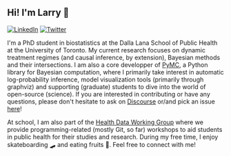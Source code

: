 ## Hi! I'm Larry 👋

[![LinkedIn](https://img.shields.io/badge/LinkedIn-blue?style=flat&logo=Linkedin&logoColor=white&link=https://www.linkedin.com/in/larry-dong/)](https://www.linkedin.com/in/larry-dong/) 
[![Twitter](https://img.shields.io/badge/Twitter-1DA1F2?style=flat&logo=Twitter&logoColor=white&link=https://twitter.com/larryshamalama)](https://twitter.com/larryshamalama)

I'm a PhD student in biostatistics at the Dalla Lana School of Public Health at the University of Toronto. My current research focuses on dynamic treatment regimes (and causal inference, by extension), Bayesian methods and their intersections. I am also a core developper of [PyMC](https://github.com/pymc-devs/pymc/blob/main/GOVERNANCE.md?plain=1#L186), a Python library for Bayesian computation, where I primarily take interest in automatic log-probability inference, model visualization tools (primarily through graphviz) and supporting (graduate) students to dive into the world of open-source (science). If you are interested in contributing or have any questions, please don't hesitate to ask on [Discourse](https://discourse.pymc.io/) or/and pick an issue [here](https://github.com/pymc-devs/pymc/issues)!

At school, I am also part of the [Health Data Working Group](https://health-data-working-group.github.io/) where we provide programming-related (mostly Git, so far) workshops to aid students in public health for their studies and research. During my free time, I enjoy skateboarding 🛹 and eating fruits 🍐. Feel free to connect with me!

<!--
**LarryShamalama/LarryShamalama** is a ✨ _special_ ✨ repository because its `README.md` (this file) appears on your GitHub profile.

Here are some ideas to get you started:

- 🔭 I’m currently working on ...
- 🌱 I’m currently learning ...
- 👯 I’m looking to collaborate on ...
- 🤔 I’m looking for help with ...
- 💬 Ask me about ...
- 📫 How to reach me: ...
- 😄 Pronouns: ...
- ⚡ Fun fact: ...
-->
